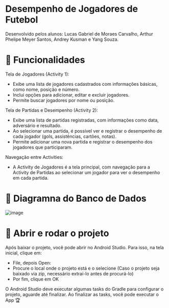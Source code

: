 # Desempenho de Jogadores de Futebol

Desenvolvido pelos alunos: Lucas Gabriel de Moraes Carvalho, Arthur Phelipe Meyer Santos, Andrey Kusman e Yang Souza.

# 🔨 Funcionalidades

Tela de Jogadores (Activity 1):
-	Exibe uma lista de jogadores cadastrados com informações básicas, como nome, posição e número.
-	Inclui opções para adicionar, editar e excluir jogadores.
-	Permite buscar jogadores por nome ou posição.

Tela de Partidas e Desempenho (Activity 2):
-	Exibe uma lista de partidas registradas, com informações como data, adversário e resultado.
-	Ao selecionar uma partida, é possível ver e registrar o desempenho de cada jogador (gols, assistências, cartões, notas).
-	Permite adicionar uma nova partida e registrar o desempenho dos jogadores que participaram.

Navegação entre Activities:
-	A Activity de Jogadores é a tela principal, com navegação para a Activity de Partidas ao selecionar um jogador para ver o desempenho em cada partida.

# 📃 Diagramna do Banco de Dados
![image](https://github.com/user-attachments/assets/22a4f9fc-c280-482c-b2a1-62fa636ed530)

# 📂 Abrir e rodar o projeto
Após baixar o projeto, você pode abrir no Android Studio. Para isso, na tela inicial, clique em:

- File, depois Open:
- Procure o local onde o projeto está e o selecione (Caso o projeto seja baixado via zip, necessário extraí-lo antes de procurá-lo)
- Por fim, clique em OK

O Android Studio deve executar algumas tasks do Gradle para configurar o projeto, aguarde até finalizar. Ao finalizar as tasks, você pode executar o App 🏆
